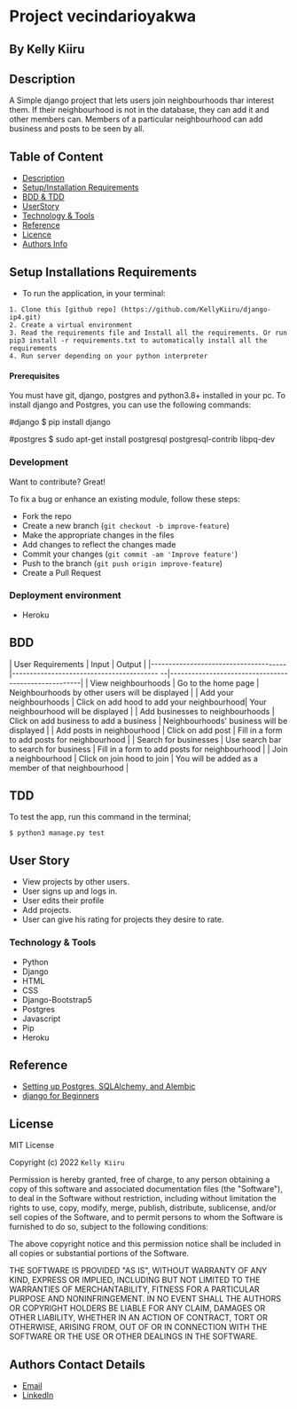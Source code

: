# Project vecindarioyakwa

## By Kelly Kiiru

## Description

A Simple django project that lets users join neighbourhoods thar interest them. If their neighbourhood is not in the database, they can add it and other members can.
Members of a particular neighbourhood can add business and posts to be seen by all.

## Table of Content

+ [Description](#description)
+ [Setup/Installation Requirements](setup&installationrequirements)
+ [BDD & TDD](#bdd&tdd)
+ [UserStory](#userstory)
+ [Technology & Tools](#technology&tools)
+ [Reference](#reference)
+ [Licence](#licence)
+ [Authors Info](#authors-info)




## Setup Installations Requirements
   * To run the application, in your terminal:

    1. Clone this [github repo] (https://github.com/KellyKiiru/django-ip4.git)
    2. Create a virtual environment
    3. Read the requirements file and Install all the requirements. Or run pip3 install -r requirements.txt to automatically install all the requirements
    4. Run server depending on your python interpreter
  
#### Prerequisites

You must have git, django, postgres and python3.8+ installed in your pc.
To install django and Postgres, you can use the following commands:

#django
$ pip install django

#postgres
$ sudo apt-get install postgresql postgresql-contrib libpq-dev

### Development

Want to contribute? Great!

To fix a bug or enhance an existing module, follow these steps:

- Fork the repo
- Create a new branch (`git checkout -b improve-feature`)
- Make the appropriate changes in the files
- Add changes to reflect the changes made
- Commit your changes (`git commit -am 'Improve feature'`)
- Push to the branch (`git push origin improve-feature`)
- Create a Pull Request 


### Deployment environment
* Heroku

## BDD

|        User Requirements             |           Input                            |           Output                                    |
|--------------------------------------|----------------------------------------- --|-----------------------------------------------------|
| View neighbourhoods                  | Go to the home page                        | Neighbourhoods by other users will be displayed     |
| Add your neighbourhoods              | Click on add hood to add your neighbourhood| Your neighbourhood will be displayed                |
| Add businesses to neighbourhoods     | Click on add business to add a business    | Neighbourhoods' business will be displayed          |
| Add posts in neighbourhood           | Click on add post                          | Fill in a form to add posts for neighbourhood       |
| Search for businesses                | Use search bar to search for business      | Fill in a form to add posts for neighbourhood       |
| Join a neighbourhood                 | Click on join hood to join                 | You will be added as a member of that neighbourhood |




## TDD

To test the app, run this command in the terminal;

`$ python3 manage.py test`


## User Story
* View projects by other users. 
* User signs up and logs in.
* User edits their profile
* Add projects.
* User can give his rating for projects they desire to rate.

### Technology & Tools
* Python
* Django
* HTML
* CSS
* Django-Bootstrap5
* Postgres
* Javascript
* Pip
* Heroku

## Reference

* [Setting up Postgres, SQLAlchemy, and Alembic](https://realpython.com/django-by-example-part-2-postgres-sqlalchemy-and-alembic/)
* [django for Beginners](https://djangoforbeginners.com/introduction/)


## License

MIT License

Copyright (c) 2022 `Kelly Kiiru` 

Permission is hereby granted, free of charge, to any person obtaining a copy
of this software and associated documentation files (the "Software"), to deal
in the Software without restriction, including without limitation the rights
to use, copy, modify, merge, publish, distribute, sublicense, and/or sell
copies of the Software, and to permit persons to whom the Software is
furnished to do so, subject to the following conditions:

The above copyright notice and this permission notice shall be included in all
copies or substantial portions of the Software.

THE SOFTWARE IS PROVIDED "AS IS", WITHOUT WARRANTY OF ANY KIND, EXPRESS OR
IMPLIED, INCLUDING BUT NOT LIMITED TO THE WARRANTIES OF MERCHANTABILITY,
FITNESS FOR A PARTICULAR PURPOSE AND NONINFRINGEMENT. IN NO EVENT SHALL THE
AUTHORS OR COPYRIGHT HOLDERS BE LIABLE FOR ANY CLAIM, DAMAGES OR OTHER
LIABILITY, WHETHER IN AN ACTION OF CONTRACT, TORT OR OTHERWISE, ARISING FROM,
OUT OF OR IN CONNECTION WITH THE SOFTWARE OR THE USE OR OTHER DEALINGS IN THE
SOFTWARE.

## Authors Contact Details

* [Email](infowithkiiru@gmail.com)
* [LinkedIn](https://www.linkedin.com/in/kiiru-ryan-15a852231/)

